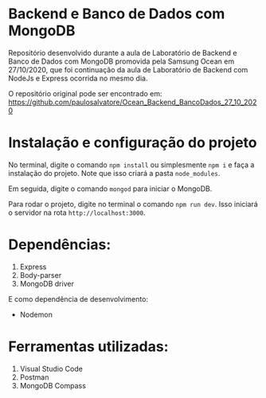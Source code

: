 # Backend e Banco de Dados com MongoDB

Repositório desenvolvido durante a aula de Laboratório de Backend e Banco de Dados com MongoDB promovida pela Samsung Ocean em 27/10/2020, que foi continuação da aula de Laboratório de Backend com NodeJs e Express ocorrida no mesmo dia.

O repositório original pode ser encontrado em: https://github.com/paulosalvatore/Ocean_Backend_BancoDados_27_10_2020

# Instalação e configuração do projeto
 
No terminal, digite o comando `npm install` ou simplesmente `npm i` e faça a instalação do projeto. Note que isso criará a pasta `node_modules`.

Em seguida, digite o comando `mongod` para iniciar o MongoDB.

Para rodar o projeto, digite no terminal o comando `npm run dev`. Isso iniciará o servidor na rota `http://localhost:3000`.

# Dependências:

1. Express
2. Body-parser
3. MongoDB driver

E como dependência de desenvolvimento:

- Nodemon

# Ferramentas utilizadas:

1. Visual Studio Code
2. Postman
3. MongoDB Compass